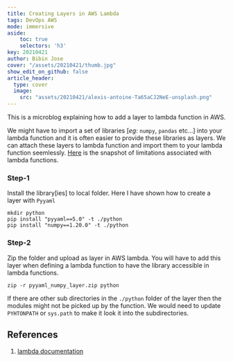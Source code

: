 ```yaml
---
title: Creating Layers in AWS Lambda
tags: DevOps AWS
mode: immersive
aside:
    toc: true
    selectors: 'h3'
key: 20210421
author: Bibin Jose
cover: "/assets/20210421/thumb.jpg"
show_edit_on_github: false
article_header:
  type: cover
  image:
    src: "assets/20210421/alexis-antoine-Ta65aCJ2NeE-unsplash.png"
---
```


This is a microblog explaining how to add a layer to lambda function in AWS.

We might have to import a set of libraries [_eg:_ `numpy`, `pandas` etc...] into your lambda function and it is often easier to provide these libraries as layers. We can attach these layers to lambda function and import them to your lambda function seemlessly. [Here](https://docs.aws.amazon.com/lambda/latest/dg/gettingstarted-limits.html) is the snapshot of limitations associated with lambda functions.

### Step-1

Install the library[ies] to local folder. Here I have shown how to create a layer with `Pyyaml`

```
mkdir python
pip install "pyyaml==5.0" -t ./python
pip install "numpy==1.20.0" -t ./python
```

### Step-2

Zip the folder and upload as layer in AWS lambda. You will have to add this layer when defining a lambda function to have the library accessible in lambda functions.

```
zip -r pyyaml_numpy_layer.zip python
```

If there are other sub directories in the `./python` folder of the layer then the modules might not be picked up by the function. We would need to update `PYHTONPATH` or `sys.path` to make it look it into the subdirectories.

## References

1. [lambda documentation](https://docs.aws.amazon.com/lambda/latest/dg/gettingstarted-concepts.html#gettingstarted-concepts-layer)